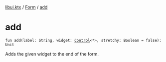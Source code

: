 [libui.ktx](../index.md) / [Form](index.md) / [add](./add.md)

# add

`fun add(label: String, widget: `[`Control`](../-control/index.md)`<*>, stretchy: Boolean = false): Unit`

Adds the given widget to the end of the form.

